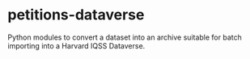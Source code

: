 petitions-dataverse
===================

Python modules to convert a dataset into an archive suitable for batch importing into a Harvard IQSS Dataverse.
